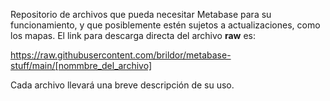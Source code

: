 Repositorio de archivos que pueda necesitar Metabase para su funcionamiento, y que posiblemente estén sujetos a actualizaciones, como los mapas.
El link para descarga directa del archivo __raw__ es:

https://raw.githubusercontent.com/brildor/metabase-stuff/main/[nommbre_del_archivo]

Cada archivo llevará una breve descripción de su uso.
